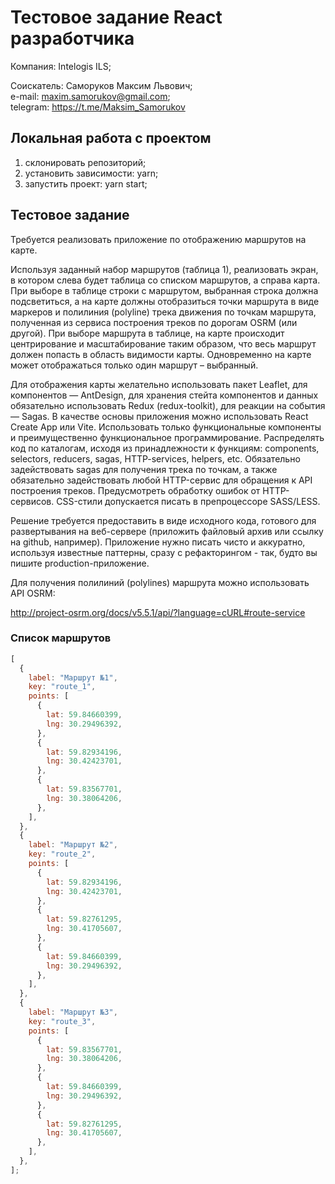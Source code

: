 # Тестовое задание React разработчика

Компания: Intelogis ILS;

Соискатель: Саморуков Максим Львович;\
e-mail: maxim.samorukov@gmail.com;\
telegram: https://t.me/Maksim_Samorukov

## Локальная работа с проектом

1. склонировать репозиторий;
2. установить зависимости: yarn;
3. запустить проект: yarn start;

## Тестовое задание

Требуется реализовать приложение по отображению маршрутов на карте.

Используя заданный набор маршрутов (таблица 1), реализовать экран, в котором слева будет таблица со списком маршрутов, а справа карта. При выборе в таблице строки с маршрутом, выбранная строка должна подсветиться, а на карте должны отобразиться точки маршрута в виде маркеров и полилиния (polyline) трека движения по точкам маршрута, полученная из сервиса построения треков по дорогам OSRM (или другой). При выборе маршрута в таблице, на карте происходит центрирование и масштабирование таким образом, что весь маршрут должен попасть в область видимости карты. Одновременно на карте может отображаться только один маршрут – выбранный.

Для отображения карты желательно использовать пакет Leaflet, для компонентов — AntDesign, для хранения стейта компонентов и данных обязательно использовать Redux (redux-toolkit), для реакции на события — Sagas. В качестве основы приложения можно использовать React Create App или Vite. Использовать только функциональные компоненты и преимущественно функциональное программирование. Распределять код по каталогам, исходя из принадлежности к функциям: components, selectors, reducers, sagas, HTTP-services, helpers, etc. Обязательно задействовать sagas для получения трека по точкам, а также обязательно задействовать любой HTTP-сервис для обращения к API построения треков. Предусмотреть обработку ошибок от HTTP-сервисов. CSS-стили допускается писать в препроцессоре SASS/LESS.

Решение требуется предоставить в виде исходного кода, готового для развертывания на веб-сервере (приложить файловый архив или ссылку на github, например). Приложение нужно писать чисто и аккуратно, используя известные паттерны, сразу с рефакторингом - так, будто вы пишите production-приложение.

Для получения полилиний (polylines) маршрута можно использовать API OSRM:

http://project-osrm.org/docs/v5.5.1/api/?language=cURL#route-service

### Список маршрутов

```javascript
[
  {
    label: "Маршрут №1",
    key: "route_1",
    points: [
      {
        lat: 59.84660399,
        lng: 30.29496392,
      },
      {
        lat: 59.82934196,
        lng: 30.42423701,
      },
      {
        lat: 59.83567701,
        lng: 30.38064206,
      },
    ],
  },
  {
    label: "Маршрут №2",
    key: "route_2",
    points: [
      {
        lat: 59.82934196,
        lng: 30.42423701,
      },
      {
        lat: 59.82761295,
        lng: 30.41705607,
      },
      {
        lat: 59.84660399,
        lng: 30.29496392,
      },
    ],
  },
  {
    label: "Маршрут №3",
    key: "route_3",
    points: [
      {
        lat: 59.83567701,
        lng: 30.38064206,
      },
      {
        lat: 59.84660399,
        lng: 30.29496392,
      },
      {
        lat: 59.82761295,
        lng: 30.41705607,
      },
    ],
  },
];
```
